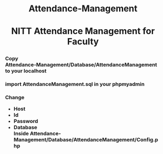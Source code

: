 # <p align="center">Attendance-Management</p>
# <p align="center">NITT Attendance Management for Faculty



### Copy<br>Attendance-Management/Database/AttendanceManagement to your localhost



### import AttendanceManagement.sql in your phpmyadmin



### Change  <ul><li>Host</li><li>Id</li><li>Password</li><li>Database</li>Inside Attendance-Management/Database/AttendanceManagement/Config.php


